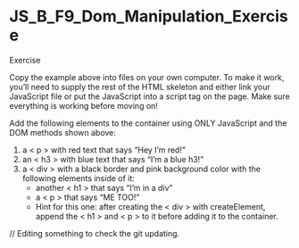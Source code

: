 # JS_B_F9_Dom_Manipulation_Exercise

Exercise


Copy the example above into files on your own computer. To make it work, you’ll need to supply the rest of the HTML skeleton and either link your JavaScript file or put the JavaScript into a script tag on the page. Make sure everything is working before moving on!

Add the following elements to the container using ONLY JavaScript and the DOM methods shown above:

1. a < p > with red text that says “Hey I’m red!”
2. an < h3 > with blue text that says “I’m a blue h3!”
3. a < div > with a black border and pink background color with the following elements inside of it:
    - another < h1 > that says “I’m in a div”
    - a < p > that says “ME TOO!”
    - Hint for this one: after creating the 
    < div > with createElement, append the 
    < h1 > and < p > to it before adding it to the container.


//
    Editing something to check the git updating.
    